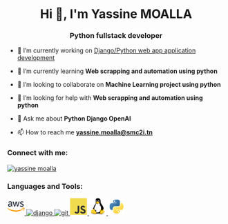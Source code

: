 <h1 align="center">Hi 👋, I'm Yassine MOALLA</h1>
<h3 align="center">Python fullstack developer</h3>

- 🔭 I’m currently working on [Django/Python web app application development](https://github.com/ymoalla/QADAPI)

- 🌱 I’m currently learning **Web scrapping and automation using python**

- 👯 I’m looking to collaborate on **Machine Learning project using python**

- 🤝 I’m looking for help with **Web scrapping and automation using python**

- 💬 Ask me about **Python Django OpenAI**

- 📫 How to reach me **yassine.moalla@smc2i.tn**

<h3 align="left">Connect with me:</h3>
<p align="left">
<a href="https://linkedin.com/in/yassine moalla" target="blank"><img align="center" src="https://raw.githubusercontent.com/rahuldkjain/github-profile-readme-generator/master/src/images/icons/Social/linked-in-alt.svg" alt="yassine moalla" height="30" width="40" /></a>
</p>

<h3 align="left">Languages and Tools:</h3>
<p align="left"> <a href="https://aws.amazon.com" target="_blank" rel="noreferrer"> <img src="https://raw.githubusercontent.com/devicons/devicon/master/icons/amazonwebservices/amazonwebservices-original-wordmark.svg" alt="aws" width="40" height="40"/> </a> <a href="https://www.djangoproject.com/" target="_blank" rel="noreferrer"> <img src="https://cdn.worldvectorlogo.com/logos/django.svg" alt="django" width="40" height="40"/> </a> <a href="https://git-scm.com/" target="_blank" rel="noreferrer"> <img src="https://www.vectorlogo.zone/logos/git-scm/git-scm-icon.svg" alt="git" width="40" height="40"/> </a> <a href="https://developer.mozilla.org/en-US/docs/Web/JavaScript" target="_blank" rel="noreferrer"> <img src="https://raw.githubusercontent.com/devicons/devicon/master/icons/javascript/javascript-original.svg" alt="javascript" width="40" height="40"/> </a> <a href="https://www.linux.org/" target="_blank" rel="noreferrer"> <img src="https://raw.githubusercontent.com/devicons/devicon/master/icons/linux/linux-original.svg" alt="linux" width="40" height="40"/> </a> <a href="https://www.python.org" target="_blank" rel="noreferrer"> <img src="https://raw.githubusercontent.com/devicons/devicon/master/icons/python/python-original.svg" alt="python" width="40" height="40"/> </a> </p>

